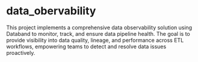# data_obervability
This project implements a comprehensive data observability solution using Databand to monitor, track, and ensure data pipeline health. The goal is to provide visibility into data quality, lineage, and performance across ETL workflows, empowering teams to detect and resolve data issues proactively.
